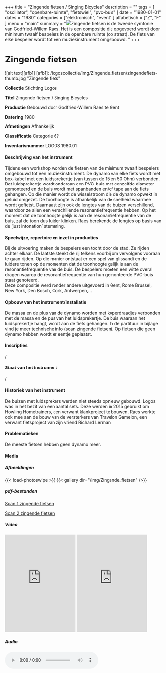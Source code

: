 ﻿+++
title = "Zingende fietsen / Singing Bicycles"
description = ""
tags = [ "oscillator",
"openbare-ruimte",
"fietswiel",
"pvc-buis"
]
date = "1980-01-01"
dates = "1980"
categories = ["elektronisch", "event"
]
alfabetisch = ["Z", "F"
]
menu = "main"
summary = "<a href='/logoscollectie/1980/zingende_fietsen'><img src='/logoscollectie/img/Zingende_fietsen/zingendefiets-thumb.jpg'></a>Zingende fietsen is de tweede symfonie van Godfried-Willem Raes. Het is een compositie die opgevoerd wordt door minimum twaalf bespelers in de openbare ruimte (op straat). De fiets van elke bespeler wordt tot een muziekinstrument omgebouwd. "
+++


# Zingende fietsen

![alt text][afb1]
[afb1]: /logoscollectie/img/Zingende_fietsen/zingendefiets-thumb.jpg "Zingende fiets"

**Collectie** 
Stichting Logos

**Titel**
Zingende fietsen / Singing Bicycles

**Productie**
Gebouwd door Godfried-Willem Raes te Gent

**Datering**
1980

**Afmetingen**
Afhankelijk

**Classificatie**
Categorie 6?

**Inventarisnummer**
LOGOS 1980.01

#### Beschrijving van het instrument
Tijdens een workshop worden de fietsen van de minimum twaalf bespelers omgebouwd tot een muziekinstrument. De dynamo van elke fiets wordt met box-kabel met een luidsprekertje (van tussen de 15 en 50 Ohm) verbonden. Dat luidsprekertje wordt onderaan een PVC-buis met eenzelfde diameter gemonteerd en de buis wordt met spanbanden en/of tape aan de fiets gehangen. Op die manier wordt de wisselstroom die de dynamo opwekt in geluid omgezet. De toonhoogte is afhankelijk van de snelheid waarmee wordt gefietst. Daarnaast zijn ook de lengtes van de buizen verschillend, waardoor ze allen een verschillende resonantiefrequentie hebben. Op het moment dat de toonhoogte gelijk is aan de resonantiefrequentie van de buis, zal de toon dus luider klinken. Raes berekende de lengtes op basis van de ‘just intonation’ stemming.

#### Speelwijze, repertoire en inzet in producties
Bij de uitvoering maken de bespelers een tocht door de stad. Ze rijden achter elkaar. De laatste steekt de rij telkens voorbij om vervolgens vooraan te gaan rijden. Op die manier ontstaat er een spel van glissandi en de luidere tonen op de momenten dat de toonhoogte gelijk is aan de resonantiefrequentie van de buis.
De bespelers moeten een witte overal dragen waarop de resonantiefrequentie van hun gemonteerde PVC-buis staat genoteerd.  
Deze compositie werd ronder andere uitgevoerd in Gent, Rome Brussel, New York, Den Bosch, Cork, Antwerpen,…  


#### Opbouw van het instrument/installatie
De massa en de plus van de dynamo worden met koperdraadjes verbonden met de massa en de pus van het luidsprekertje. De buis waaraan het luidsprekertje hangt, wordt aan de fiets gehangen. In de partituur in bijlage vind je meer technische info (scan zingende fietsen). Op fietsen die geen dynamo hebben wordt er eentje geplaatst.

#### Inscripties
/

#### Staat van het instrument
/

#### Historiek van het instrument
De buizen met luidsprekers werden niet steeds opnieuw gebouwd. Logos was in het bezit van een aantal sets. Deze werden in 2015 gebruikt om Howling Hometrainers, een verwant klankproject te bouwen. 
Raes werkte ook mee aan de bouw van de versterkers van Travelon Gamelon, een verwant fietsproject van zijn vriend Richard Lerman.


#### Problematieken
De meeste fietsen hebben geen dynamo meer.

#### Media
##### Afbeeldingen
{{< load-photoswipe >}}
{{< gallery dir="/img/Zingende_fietsen" />}}

##### pdf-bestanden
[Scan 1 zingende fietsen](/logoscollectie/pdf/Zingende_fietsen/Scan%201%20zingende%20fietsen.pdf)

[Scan 2 zingende fietsen](/logoscollectie/pdf/Zingende_fietsen/Scan%202%20zingende%20fietsen.pdf)

##### Video
<iframe width="45%" height="315" src="https://www.youtube.com/embed/S3DbLlEclGo" frameborder="0" allow="accelerometer; autoplay; encrypted-media; gyroscope; picture-in-picture" allowfullscreen></iframe>

<iframe width="45%" height="315" src="https://www.youtube.com/embed/7OXVDMDRV2s" frameborder="0" allow="accelerometer; autoplay; encrypted-media; gyroscope; picture-in-picture" allowfullscreen></iframe>

##### Audio
<audio controls>
<source src="/logoscollectie/audio/Zingende_fietsen/zingende_fietsen3.wav" type="audio/wav">
<source src="/logoscollectie/audio/Zingende_fietsen/zingende_fietsen3.wav" type="audio/x-wav">
  <a href="/logoscollectie/audio/Zingende_fietsen/zingende_fietsen3.wav">download</a>
</audio>



